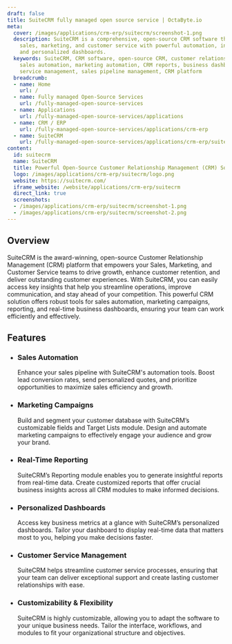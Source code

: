 ```yaml
---
draft: false
title: SuiteCRM fully managed open source service | OctaByte.io
meta:
  cover: /images/applications/crm-erp/suitecrm/screenshot-1.png
  description: SuiteCRM is a comprehensive, open-source CRM software that enhances
    sales, marketing, and customer service with powerful automation, insightful reporting,
    and personalized dashboards.
  keywords: SuiteCRM, CRM software, open-source CRM, customer relationship management,
    sales automation, marketing automation, CRM reports, business dashboards, customer
    service management, sales pipeline management, CRM platform
  breadcrumb:
  - name: Home
    url: /
  - name: Fully managed Open-Source Services
    url: /fully-managed-open-source-services
  - name: Applications
    url: /fully-managed-open-source-services/applications
  - name: CRM / ERP
    url: /fully-managed-open-source-services/applications/crm-erp
  - name: SuiteCRM
    url: /fully-managed-open-source-services/applications/crm-erp/suitecrm
content:
  id: suitecrm
  name: SuiteCRM
  title: Powerful Open-Source Customer Relationship Management (CRM) Solution
  logo: /images/applications/crm-erp/suitecrm/logo.png
  website: https://suitecrm.com/
  iframe_website: /website/applications/crm-erp/suitecrm
  direct_link: true
  screenshots:
  - /images/applications/crm-erp/suitecrm/screenshot-1.png
  - /images/applications/crm-erp/suitecrm/screenshot-2.png
---
```


## Overview

SuiteCRM is the award-winning, open-source Customer Relationship Management (CRM) platform that empowers your Sales, Marketing, and Customer Service teams to drive growth, enhance customer retention, and deliver outstanding customer experiences. With SuiteCRM, you can easily access key insights that help you streamline operations, improve communication, and stay ahead of your competition. This powerful CRM solution offers robust tools for sales automation, marketing campaigns, reporting, and real-time business dashboards, ensuring your team can work efficiently and effectively.

## Features

- ### Sales Automation

  Enhance your sales pipeline with SuiteCRM's automation tools. Boost lead conversion rates, send personalized quotes, and prioritize opportunities to maximize sales efficiency and growth.

- ### Marketing Campaigns

  Build and segment your customer database with SuiteCRM’s customizable fields and Target Lists module. Design and automate marketing campaigns to effectively engage your audience and grow your brand.

- ### Real-Time Reporting

  SuiteCRM’s Reporting module enables you to generate insightful reports from real-time data. Create customized reports that offer crucial business insights across all CRM modules to make informed decisions.

- ### Personalized Dashboards

  Access key business metrics at a glance with SuiteCRM’s personalized dashboards. Tailor your dashboard to display real-time data that matters most to you, helping you make decisions faster.

- ### Customer Service Management

  SuiteCRM helps streamline customer service processes, ensuring that your team can deliver exceptional support and create lasting customer relationships with ease.

- ### Customizability & Flexibility

  SuiteCRM is highly customizable, allowing you to adapt the software to your unique business needs. Tailor the interface, workflows, and modules to fit your organizational structure and objectives.